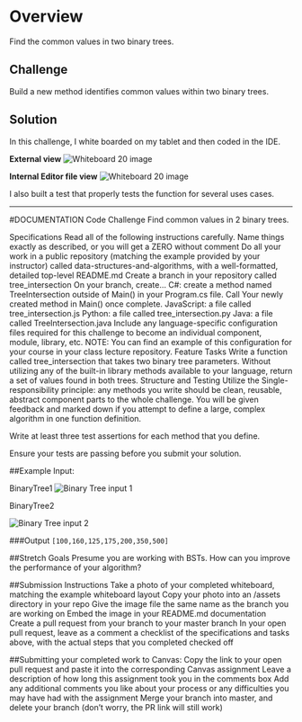 # Overview

Find the common values in two binary trees.

## Challenge
Build a new method identifies common values within two binary trees.

## Solution
In this challenge, I white boarded on my tablet and then coded in the IDE.


**External view**
![Whiteboard 20 image](https://github.com/FavoredFortune/data-structures-and-algorithms/blob/master/assets/Whiteboard20.png)

**Internal Editor file view**
![Whiteboard 20 image](/Users/sooz/codefellows/401Java/data-structures-and-algorithms/assets/Whiteboard20.png)

I also built a test that properly tests the function for several uses cases.

---------------------- 

#DOCUMENTATION
Code Challenge
Find common values in 2 binary trees.

Specifications
Read all of the following instructions carefully. Name things exactly as described, or you will get a ZERO without comment
Do all your work in a public repository (matching the example provided by your instructor) called data-structures-and-algorithms, with a well-formatted, detailed top-level README.md
Create a branch in your repository called tree_intersection
On your branch, create…
C#: create a method named TreeIntersection outside of Main() in your Program.cs file. Call Your newly created method in Main() once complete.
JavaScript: a file called tree_intersection.js
Python: a file called tree_intersection.py
Java: a file called TreeIntersection.java
Include any language-specific configuration files required for this challenge to become an individual component, module, library, etc.
NOTE: You can find an example of this configuration for your course in your class lecture repository.
Feature Tasks
Write a function called tree_intersection that takes two binary tree parameters.
Without utilizing any of the built-in library methods available to your language, return a set of values found in both trees.
Structure and Testing
Utilize the Single-responsibility principle: any methods you write should be clean, reusable, abstract component parts to the whole challenge. You will be given feedback and marked down if you attempt to define a large, complex algorithm in one function definition.

Write at least three test assertions for each method that you define.

Ensure your tests are passing before you submit your solution.

##Example
Input: 

BinaryTree1 
![Binary Tree input 1](/Users/sooz/codefellows/401Java/data-structures-and-algorithms/assets/BT1_input1.png)

BinaryTree2

![Binary Tree input 2](/Users/sooz/codefellows/401Java/data-structures-and-algorithms/assets/BT2_input2.png) 

 
###Output
 `[100,160,125,175,200,350,500]`

##Stretch Goals
Presume you are working with BSTs. How can you improve the performance of your algorithm?


##Submission Instructions
Take a photo of your completed whiteboard, matching the example whiteboard layout
Copy your photo into an /assets directory in your repo
Give the image file the same name as the branch you are working on
Embed the image in your README.md documentation
Create a pull request from your branch to your master branch
In your open pull request, leave as a comment a checklist of the specifications and tasks above, with the actual steps that you completed checked off

##Submitting your completed work to Canvas:
Copy the link to your open pull request and paste it into the corresponding Canvas assignment
Leave a description of how long this assignment took you in the comments box
Add any additional comments you like about your process or any difficulties you may have had with the assignment
Merge your branch into master, and delete your branch (don’t worry, the PR link will still work)